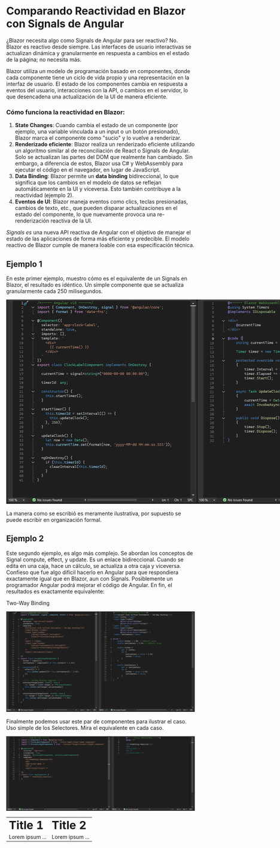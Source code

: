 # Comparando Reactividad en Blazor con Signals de Angular

¿Blazor necesita algo como Signals de Angular para ser reactivo? No. Blazor es reactivo desde siempre. Las interfaces de usuario interactivas se actualizan dinámica y granularmente en respuesta a cambios en el estado de la página; no necesita más.

Blazor utiliza un modelo de programación basado en componentes, donde cada componente tiene un ciclo de vida propio y una representación en la interfaz de usuario. El estado de los componentes cambia en respuesta a eventos del usuario, interacciones con la API, o cambios en el servidor, lo que desencadena una actualización de la UI de manera eficiente.

### **Cómo funciona la reactividad en Blazor:**

1. **State Changes**: Cuando cambia el estado de un componente (por ejemplo, una variable vinculada a un input o un botón presionado), Blazor marca el componente como "sucio" y lo vuelve a renderizar.  
2. **Renderizado eficiente**: Blazor realiza un renderizado eficiente utilizando un algoritmo similar al de reconciliación de React o Signals de Angular. Solo se actualizan las partes del DOM que realmente han cambiado. Sin embargo, a diferencia de estos, Blazor usa C\# y WebAssembly para ejecutar el código en el navegador, en lugar de JavaScript.  
3. **Data Binding**: Blazor permite un **data binding** bidireccional, lo que significa que los cambios en el modelo de datos se reflejan automáticamente en la UI y viceversa. Esto también contribuye a la reactividad (ejemplo 2).  
4. **Eventos de UI**: Blazor maneja eventos como clics, teclas presionadas, cambios de texto, etc., que pueden disparar actualizaciones en el estado del componente, lo que nuevamente provoca una re-renderización reactiva de la UI.

*Signals es* una nueva API reactiva de Angular con el objetivo de manejar el estado de las aplicaciones de forma más eficiente y predecible. El modelo reactivo de Blazor cumple de manera loable con esa especificación técnica. 

## Ejemplo 1

En este primer ejemplo, muestro cómo es el equivalente de un Signals en Blazor, el resultado es idéntico. Un simple componente que se actualiza granularmente cada 250 milisegundos.

<div align="center">
  <img src="https://github.com/harveytriana/SomethingReactive/blob/master/Screens/ClockComponent.png" alt="Texto alternativo de la imagen" style="width: auto; max-width: none;">
</div>


La manera como se escribió es meramente ilustrativa, por supuesto se puede escribir en organización formal.

## Ejemplo 2

Este segundo ejemplo, es algo más complejo. Se abordan los conceptos de Signal compute, effect, y update. Es un enlace bidireccional. Cuando se edita en una caja, hace un cálculo, se actualiza a otra caja y viceversa. Confieso que fue algo difícil hacerlo en Angular para que respondiera exactamente igual que en Blazor, aun con Signals. Posiblemente un programador Angular podrá mejorar el código de Angular. En fin, el resultados es exactamente  equivalente:

Two-Way Binding

![ConvertLenght](https://github.com/harveytriana/SomethingReactive/blob/master/Screens/ConvertLenghtComponent.png)

Finalmente podemos usar este par de componentes para ilustrar el caso. Uso simple de los Selectores. Mira el equivalente en cada caso.

![HomeComponent](https://github.com/harveytriana/SomethingReactive/blob/master/Screens/HomeComponent.png)

<table style="width:100%;">
 <tr>
    <td><b style="font-size:30px;width:50%;">Title 1</b></td>
    <td><b style="font-size:30px;width:50%;">Title 2</b></td>
 </tr>
 <tr>
    <td>Lorem ipsum ...</td>
    <td>Lorem ipsum ...</td>
 </tr>
</table>
